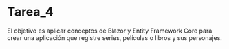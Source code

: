 # Tarea_4
 El objetivo es aplicar conceptos de Blazor y Entity Framework Core para crear una aplicación que registre series, películas o libros y sus personajes.
